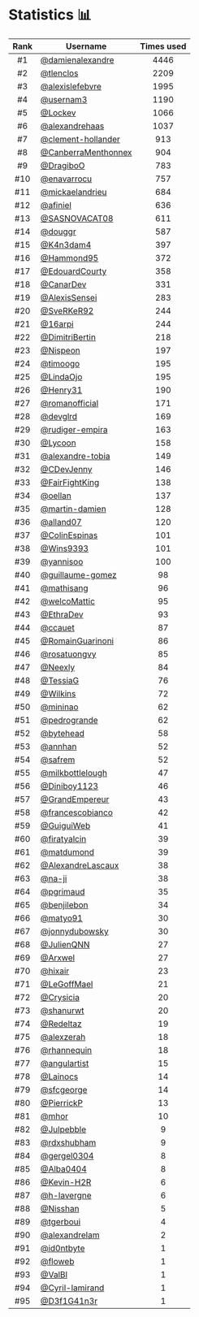 # Statistics 📊

|Rank|Username|Times used|
:--------:|--------|:--------:|
|#1|[@damienalexandre](https://github.com/damienalexandre)|4446|
|#2|[@tlenclos](https://github.com/tlenclos)|2209|
|#3|[@alexislefebvre](https://github.com/alexislefebvre)|1995|
|#4|[@usernam3](https://github.com/usernam3)|1190|
|#5|[@Lockev](https://github.com/Lockev)|1066|
|#6|[@alexandrehaas](https://github.com/alexandrehaas)|1037|
|#7|[@clement-hollander](https://github.com/clement-hollander)|913|
|#8|[@CanberraMenthonnex](https://github.com/CanberraMenthonnex)|904|
|#9|[@DragiboO](https://github.com/DragiboO)|783|
|#10|[@enavarrocu](https://github.com/enavarrocu)|757|
|#11|[@mickaelandrieu](https://github.com/mickaelandrieu)|684|
|#12|[@afiniel](https://github.com/afiniel)|636|
|#13|[@SASNOVACAT08](https://github.com/SASNOVACAT08)|611|
|#14|[@douggr](https://github.com/douggr)|587|
|#15|[@K4n3dam4](https://github.com/K4n3dam4)|397|
|#16|[@Hammond95](https://github.com/Hammond95)|372|
|#17|[@EdouardCourty](https://github.com/EdouardCourty)|358|
|#18|[@CanarDev](https://github.com/CanarDev)|331|
|#19|[@AlexisSensei](https://github.com/AlexisSensei)|283|
|#20|[@SveRKeR92](https://github.com/SveRKeR92)|244|
|#21|[@16arpi](https://github.com/16arpi)|244|
|#22|[@DimitriBertin](https://github.com/DimitriBertin)|218|
|#23|[@Nispeon](https://github.com/Nispeon)|197|
|#24|[@timoogo](https://github.com/timoogo)|195|
|#25|[@LindaOjo](https://github.com/LindaOjo)|195|
|#26|[@Henry31](https://github.com/Henry31)|190|
|#27|[@romanofficial](https://github.com/romanofficial)|171|
|#28|[@devglrd](https://github.com/devglrd)|169|
|#29|[@rudiger-empira](https://github.com/rudiger-empira)|163|
|#30|[@Lycoon](https://github.com/Lycoon)|158|
|#31|[@alexandre-tobia](https://github.com/alexandre-tobia)|149|
|#32|[@CDevJenny](https://github.com/CDevJenny)|146|
|#33|[@FairFightKing](https://github.com/FairFightKing)|138|
|#34|[@oellan](https://github.com/oellan)|137|
|#35|[@martin-damien](https://github.com/martin-damien)|128|
|#36|[@alland07](https://github.com/alland07)|120|
|#37|[@ColinEspinas](https://github.com/ColinEspinas)|101|
|#38|[@Wins9393](https://github.com/Wins9393)|101|
|#39|[@yannisoo](https://github.com/yannisoo)|100|
|#40|[@guillaume-gomez](https://github.com/guillaume-gomez)|98|
|#41|[@mathisang](https://github.com/mathisang)|96|
|#42|[@welcoMattic](https://github.com/welcoMattic)|95|
|#43|[@EthraDev](https://github.com/EthraDev)|93|
|#44|[@ccauet](https://github.com/ccauet)|87|
|#45|[@RomainGuarinoni](https://github.com/RomainGuarinoni)|86|
|#46|[@rosatuongvy](https://github.com/rosatuongvy)|85|
|#47|[@Neexly](https://github.com/Neexly)|84|
|#48|[@TessiaG](https://github.com/TessiaG)|76|
|#49|[@Wilkins](https://github.com/Wilkins)|72|
|#50|[@mininao](https://github.com/mininao)|62|
|#51|[@pedrogrande](https://github.com/pedrogrande)|62|
|#52|[@bytehead](https://github.com/bytehead)|58|
|#53|[@annhan](https://github.com/annhan)|52|
|#54|[@safrem](https://github.com/safrem)|52|
|#55|[@milkbottlelough](https://github.com/milkbottlelough)|47|
|#56|[@Diniboy1123](https://github.com/Diniboy1123)|46|
|#57|[@GrandEmpereur](https://github.com/GrandEmpereur)|43|
|#58|[@francescobianco](https://github.com/francescobianco)|42|
|#59|[@GuiguiWeb](https://github.com/GuiguiWeb)|41|
|#60|[@firatyalcin](https://github.com/firatyalcin)|39|
|#61|[@matdumond](https://github.com/matdumond)|39|
|#62|[@AlexandreLascaux](https://github.com/AlexandreLascaux)|38|
|#63|[@na-ji](https://github.com/na-ji)|38|
|#64|[@pgrimaud](https://github.com/pgrimaud)|35|
|#65|[@benjilebon](https://github.com/benjilebon)|34|
|#66|[@matyo91](https://github.com/matyo91)|30|
|#67|[@jonnydubowsky](https://github.com/jonnydubowsky)|30|
|#68|[@JulienQNN](https://github.com/JulienQNN)|27|
|#69|[@Arxwel](https://github.com/Arxwel)|27|
|#70|[@hixair](https://github.com/hixair)|23|
|#71|[@LeGoffMael](https://github.com/LeGoffMael)|21|
|#72|[@Crysicia](https://github.com/Crysicia)|20|
|#73|[@shanurwt](https://github.com/shanurwt)|20|
|#74|[@Redeltaz](https://github.com/Redeltaz)|19|
|#75|[@alexzerah](https://github.com/alexzerah)|18|
|#76|[@rhannequin](https://github.com/rhannequin)|18|
|#77|[@angulartist](https://github.com/angulartist)|15|
|#78|[@Lainocs](https://github.com/Lainocs)|14|
|#79|[@sfcgeorge](https://github.com/sfcgeorge)|14|
|#80|[@PierrickP](https://github.com/PierrickP)|13|
|#81|[@mhor](https://github.com/mhor)|10|
|#82|[@Julpebble](https://github.com/Julpebble)|9|
|#83|[@rdxshubham](https://github.com/rdxshubham)|9|
|#84|[@gergel0304](https://github.com/gergel0304)|8|
|#85|[@Alba0404](https://github.com/Alba0404)|8|
|#86|[@Kevin-H2R](https://github.com/Kevin-H2R)|6|
|#87|[@h-lavergne](https://github.com/h-lavergne)|6|
|#88|[@Nisshan](https://github.com/Nisshan)|5|
|#89|[@tgerboui](https://github.com/tgerboui)|4|
|#90|[@alexandrelam](https://github.com/alexandrelam)|2|
|#91|[@id0ntbyte](https://github.com/id0ntbyte)|1|
|#92|[@floweb](https://github.com/floweb)|1|
|#93|[@ValBl](https://github.com/ValBl)|1|
|#94|[@Cyril-lamirand](https://github.com/Cyril-lamirand)|1|
|#95|[@D3f1G41n3r](https://github.com/D3f1G41n3r)|1|
